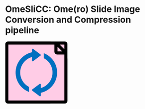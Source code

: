 # OmeSliCC: Ome(ro) Slide Image Conversion and Compression pipeline

![OmeSliCC logo](images/logo.png)
